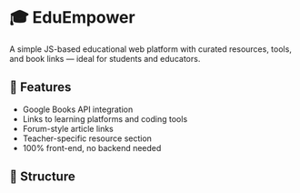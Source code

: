 # 🎓 EduEmpower

A simple JS-based educational web platform with curated resources, tools, and book links — ideal for students and educators.

## 🚀 Features
- Google Books API integration
- Links to learning platforms and coding tools
- Forum-style article links
- Teacher-specific resource section
- 100% front-end, no backend needed

## 📁 Structure

